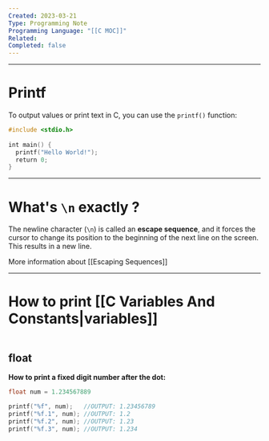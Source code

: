 ```yaml
---
Created: 2023-03-21
Type: Programming Note
Programming Language: "[[C MOC]]"
Related: 
Completed: false
---
```

---

# Printf
To output values or print text in C, you can use the `printf()` function:
``` C
#include <stdio.h>  
  
int main() {  
  printf("Hello World!");  
  return 0;  
}
```

---
# What's `\n` exactly ?
The newline character (`\n`) is called an **escape sequence**, and it forces the cursor to change its position to the beginning of the next line on the screen. This results in a new line.

More information about [[Escaping Sequences]]

---
# How to print [[C Variables And Constants|variables]]

```c

```

## float 
**How to print a fixed digit number after the dot:**
```c 
float num = 1.234567889

printf("%f", num);   //OUTPUT: 1.23456789
printf("%f.1", num); //OUTPUT: 1.2
printf("%f.2", num); //OUTPUT: 1.23
printf("%f.3", num); //OUTPUT: 1.234

```